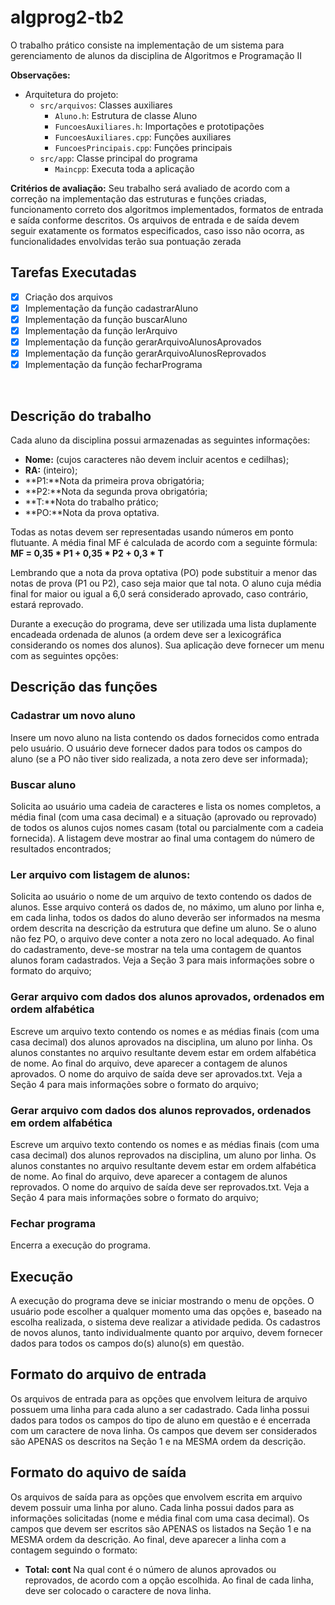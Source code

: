 # algprog2-tb2
O trabalho prático consiste na implementação de um sistema para gerenciamento de alunos da disciplina de Algoritmos e Programação II

**Observações:**
  * Arquitetura do projeto:
    * `src/arquivos`: Classes auxiliares
      * `Aluno.h`: Estrutura de classe Aluno
      * `FuncoesAuxiliares.h`: Importações e prototipações
      * `FuncoesAuxiliares.cpp`: Funções auxiliares
      * `FuncoesPrincipais.cpp`: Funções principais
    * `src/app`: Classe principal do programa
      * `Maincpp`: Executa toda a aplicação

**Critérios de avaliação:** Seu trabalho será avaliado de acordo com a correção na implementação das estruturas e funções criadas, funcionamento correto dos algoritmos implementados, formatos de entrada e saída conforme descritos.
Os arquivos de entrada e de saída devem seguir exatamente os formatos especificados, caso isso não ocorra, as funcionalidades envolvidas terão sua pontuação zerada

## Tarefas Executadas
* [X] Criação dos arquivos
* [X] Implementação da função cadastrarAluno
* [X] Implementação da função buscarAluno
* [X] Implementação da função lerArquivo
* [X] Implementação da função gerarArquivoAlunosAprovados
* [X] Implementação da função gerarArquivoAlunosReprovados
* [X] Implementação da função fecharPrograma

<br />

## Descrição do trabalho

Cada aluno da disciplina possui armazenadas as seguintes informações:

* **Nome:** (cujos caracteres não devem incluir acentos e cedilhas);
* **RA:** (inteiro);
* **P1:**Nota da primeira prova obrigatória;
* **P2:**Nota da segunda prova obrigatória;
* **T:**Nota do trabalho prático;
* **PO:**Nota da prova optativa.

Todas as notas devem ser representadas usando números em ponto flutuante. A média final MF é calculada de acordo com a seguinte fórmula: **MF = 0,35 * P1 + 0,35 * P2 + 0,3 * T**

Lembrando que a nota da prova optativa (PO) pode substituir a menor das notas de prova (P1 ou P2), caso seja maior que tal nota. O aluno cuja média final for maior ou igual a 6,0 será considerado aprovado, caso contrário, estará reprovado.

Durante a execução do programa, deve ser utilizada uma lista duplamente encadeada ordenada de alunos (a ordem deve ser a lexicográfica considerando os nomes dos alunos). Sua aplicação deve fornecer um menu com as seguintes opções:

## Descrição das funções

### Cadastrar um novo aluno
Insere um novo aluno na lista contendo os dados fornecidos como entrada pelo usuário. O usuário deve fornecer dados para todos os campos do aluno (se a PO não tiver sido realizada, a nota zero deve ser informada);

### Buscar aluno
Solicita ao usuário uma cadeia de caracteres e lista os nomes completos, a média final (com uma casa decimal) e a situação (aprovado ou reprovado) de todos os alunos cujos nomes casam (total ou parcialmente com a cadeia fornecida). A listagem deve mostrar ao final uma contagem do número de resultados encontrados; 

### Ler arquivo com listagem de alunos:
Solicita ao usuário o nome de um arquivo de texto contendo os dados de alunos. Esse arquivo conterá os dados de, no máximo, um aluno por linha e, em cada linha, todos os dados do aluno deverão ser informados na mesma ordem descrita na descrição da estrutura que define um aluno. Se o aluno não fez PO, o arquivo deve conter a nota zero no local adequado. Ao final do cadastramento, deve-se mostrar na tela uma contagem de quantos alunos foram cadastrados. Veja a Seção 3 para mais informações sobre o formato do arquivo;

### Gerar arquivo com dados dos alunos aprovados, ordenados em ordem alfabética
Escreve um arquivo texto contendo os nomes e as médias finais (com uma casa decimal) dos alunos aprovados na disciplina, um aluno por linha. Os alunos constantes no arquivo resultante devem estar em ordem alfabética de nome. Ao final do arquivo, deve aparecer a contagem de alunos aprovados. O nome do arquivo de saída deve ser aprovados.txt. Veja a Seção 4 para mais informações sobre o formato do arquivo;

### Gerar arquivo com dados dos alunos reprovados, ordenados em ordem alfabética
Escreve um arquivo texto contendo os nomes e as médias finais (com uma casa decimal) dos alunos reprovados na disciplina, um aluno por linha. Os alunos constantes no arquivo resultante devem estar em ordem alfabética de nome. Ao final do arquivo, deve aparecer a contagem de alunos reprovados. O nome do arquivo de saída deve ser reprovados.txt. Veja a Seção 4 para mais informações sobre o formato do arquivo;

### Fechar programa
Encerra a execução do programa.


## Execução
A execução do programa deve se iniciar mostrando o menu de opções. O usuário pode escolher a qualquer momento uma das opções e, baseado na escolha realizada, o sistema deve realizar a atividade pedida.
Os cadastros de novos alunos, tanto individualmente quanto por arquivo, devem fornecer dados para todos os campos do(s) aluno(s) em questão.


## Formato do arquivo de entrada
Os arquivos de entrada para as opções que envolvem leitura de arquivo possuem uma linha para cada aluno a ser cadastrado. Cada linha possui dados para todos os campos do tipo de aluno em questão e é encerrada com um caractere de nova linha. Os campos que devem ser considerados são APENAS os descritos na Seção 1 e na MESMA ordem da descrição.


## Formato do aquivo de saída
Os arquivos de saída para as opções que envolvem escrita em arquivo devem possuir uma linha por aluno. Cada linha possui dados para as informações solicitadas (nome e média final com uma casa decimal). Os campos que devem ser escritos são APENAS os listados na Seção 1 e na MESMA ordem da descrição. Ao final, deve aparecer a linha com a contagem seguindo o formato:
* **Total: cont**
Na qual cont é o número de alunos aprovados ou reprovados, de acordo com a opção escolhida.
Ao final de cada linha, deve ser colocado o caractere de nova linha.
